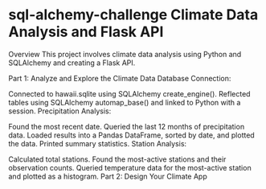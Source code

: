 # sql-alchemy-challenge Climate Data Analysis and Flask API
Overview
This project involves climate data analysis using Python and SQLAlchemy and creating a Flask API.

Part 1: Analyze and Explore the Climate Data
Database Connection:

Connected to hawaii.sqlite using SQLAlchemy create_engine().
Reflected tables using SQLAlchemy automap_base() and linked to Python with a session.
Precipitation Analysis:

Found the most recent date.
Queried the last 12 months of precipitation data.
Loaded results into a Pandas DataFrame, sorted by date, and plotted the data.
Printed summary statistics.
Station Analysis:

Calculated total stations.
Found the most-active stations and their observation counts.
Queried temperature data for the most-active station and plotted as a histogram.
Part 2: Design Your Climate App

